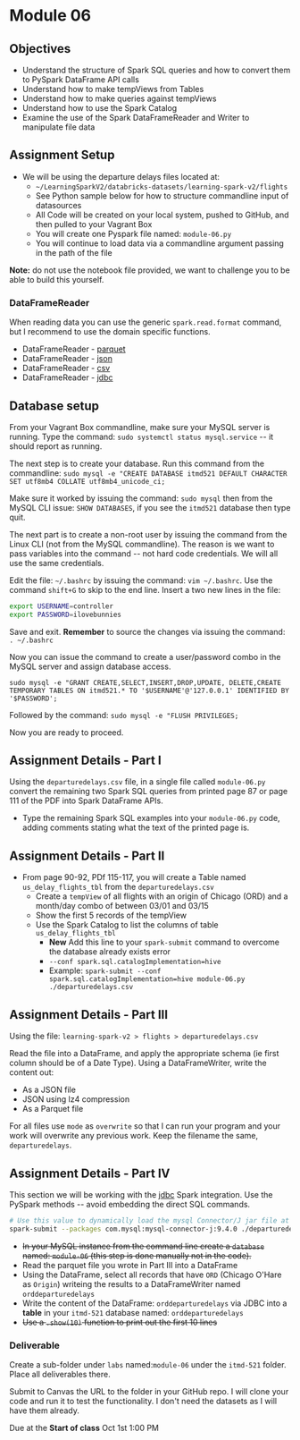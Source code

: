 # Module 06

## Objectives

- Understand the structure of Spark SQL queries and how to convert them to PySpark DataFrame API calls
- Understand how to make tempViews from Tables
- Understand how to make queries against tempViews
- Understand how to use the Spark Catalog
- Examine the use of the Spark DataFrameReader and Writer to manipulate file data

## Assignment Setup

- We will be using the departure delays files located at:
  - `~/LearningSparkV2/databricks-datasets/learning-spark-v2/flights`
  - See Python sample below for how to structure commandline input of datasources
  - All Code will be created on your local system, pushed to GitHub, and then pulled to your Vagrant Box
  - You will create one Pyspark file named: `module-06.py`
  - You will continue to load data via a commandline argument passing in the path of the file

**Note:** do not use the notebook file provided, we want to challenge you to be able to build this yourself.

### DataFrameReader

When reading data you can use the generic `spark.read.format` command, but I recommend to use the domain specific functions.

* DataFrameReader - [parquet](https://spark.apache.org/docs/3.5.6/api/python/reference/pyspark.sql/api/pyspark.sql.DataFrameReader.parquet.html#pyspark.sql.DataFrameReader.parquet "webpage for pyspark api parquet")
* DataFrameReader - [json](https://spark.apache.org/docs/3.5.6/api/python/reference/pyspark.sql/api/pyspark.sql.DataFrameReader.json.html#pyspark.sql.DataFrameReader.json "webpage for pyspark api json")
* DataFrameReader - [csv](https://spark.apache.org/docs/3.5.6/api/python/reference/pyspark.sql/api/pyspark.sql.DataFrameReader.csv.html#pyspark.sql.DataFrameReader.csv "webpage for CSV DataFrameReader")
* DataFrameReader - [jdbc](https://spark.apache.org/docs/3.5.6/api/python/reference/pyspark.sql/api/pyspark.sql.DataFrameReader.jdbc.html#pyspark.sql.DataFrameReader.jdbc "webpage JDBC DataFrameReader")

## Database setup

From your Vagrant Box commandline, make sure your MySQL server is running. Type the command: `sudo systemctl status mysql.service` -- it should report as running.

The next step is to create your database. Run this command from the commandline: `sudo mysql -e "CREATE DATABASE itmd521 DEFAULT CHARACTER SET utf8mb4 COLLATE utf8mb4_unicode_ci;`

Make sure it worked by issuing the command: `sudo mysql`  then from the MySQL CLI issue: `SHOW DATABASES`, if you see the `itmd521` database then type quit.

The next part is to create a non-root user by issuing the command from the Linux CLI (not from the MySQL commandline). The reason is we want to pass variables into the command -- not hard code credentials. We will all use the same credentials.

Edit the file: `~/.bashrc` by issuing the command: `vim ~/.bashrc`.  Use the command `shift+G` to skip to the end line. Insert a two new lines in the file:

```bash
export USERNAME=controller
export PASSWORD=ilovebunnies
```

Save and exit. **Remember** to source the changes via issuing the command: `. ~/.bashrc`

Now you can issue the command to create a user/password combo in the MySQL server and assign database access.

`sudo mysql -e "GRANT CREATE,SELECT,INSERT,DROP,UPDATE, DELETE,CREATE TEMPORARY TABLES ON itmd521.* TO '$USERNAME'@'127.0.0.1' IDENTIFIED BY '$PASSWORD';`

Followed by the command: `sudo mysql -e "FLUSH PRIVILEGES;`

Now you are ready to proceed.

## Assignment Details - Part I

Using the `departuredelays.csv` file, in a single file called `module-06.py` convert the remaining two Spark SQL queries from printed page 87 or page 111 of the PDF into Spark DataFrame APIs.

- Type the remaining Spark SQL examples into your `module-06.py` code, adding comments stating what the text of the printed page is.

## Assignment Details - Part II

- From page 90-92, PDf 115-117, you will create a Table named `us_delay_flights_tbl` from the `departuredelays.csv`
  - Create a `tempView` of all flights with an origin of Chicago (ORD) and a month/day combo of between 03/01 and 03/15
  - Show the first 5 records of the tempView
  - Use the Spark Catalog to list the columns of table `us_delay_flights_tbl`
    - **New** Add this line to your `spark-submit` command to overcome the database already exists error
    - `--conf spark.sql.catalogImplementation=hive`
    - Example: `spark-submit --conf spark.sql.catalogImplementation=hive module-06.py ./departuredelays.csv`

## Assignment Details - Part III

Using the file: `learning-spark-v2 > flights > departuredelays.csv`

Read the file into a DataFrame, and apply the appropriate schema (ie first column should be of a Date Type). Using a DataFrameWriter, write the content out:

* As a JSON file 
* JSON using lz4 compression
* As a Parquet file

For all files use `mode` as `overwrite` so that I can run your program and your work will overwrite any previous work. Keep the filename the same, `departuredelays`.

## Assignment Details - Part IV

This section we will be working with the [jdbc](https://spark.apache.org/docs/3.5.6/api/python/reference/pyspark.sql/api/pyspark.sql.DataFrameReader.jdbc.html#pyspark.sql.DataFrameReader.jdbc "webpage JDBC DataFrameReader") Spark integration. Use the PySpark methods -- avoid embedding the direct SQL commands.

```bash
# Use this value to dynamically load the mysql Connector/J jar file at run time
spark-submit --packages com.mysql:mysql-connector-j:9.4.0 ./departuredelays.json
```

* ~~In your MySQL instance from the command line create a `database` named: `module-06` (this step is done manually not in the code).~~
* Read the parquet file you wrote in Part III into a DataFrame 
* Using the DataFrame, select all records that have `ORD` (Chicago O'Hare as `Origin`) writeing the results to a DataFrameWriter named `orddeparturedelays`
* Write the content of the DataFrame: `orddeparturedelays` via JDBC into a **table** in your `itmd-521` database named: `orddeparturedelays` 
* ~~Use a `.show(10)` function to print out the first 10 lines~~

### Deliverable

Create a sub-folder under `labs` named:`module-06` under the `itmd-521` folder. Place all deliverables there.

Submit to Canvas the URL to the folder in your GitHub repo. I will clone your code and run it to test the functionality. I don't need the datasets as I will have them already.

Due at the **Start of class** Oct 1st 1:00 PM
